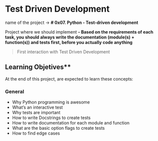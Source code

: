 # Test Driven Development

name of the project → ****# 0x07. Python - Test-driven development****

Project where we should implement ****-   Based on the requirements of each task,  **you should always write the documentation (module(s) + function(s)) and tests first**, before you actually code anything****

> First interaction with Test Driven Development

## Learning Objetives**

At the end of this project, are expected to learn these concepts:

### General
-   Why Python programming is awesome
-   What’s an interactive test
-   Why tests are important
-   How to write Docstrings to create tests
-   How to write documentation for each module and function
-   What are the basic option flags to create tests
-   How to find edge cases


